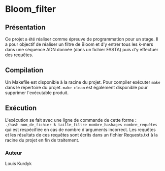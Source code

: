 # Bloom_filter

## Présentation

Ce projet a été réaliser comme épreuve de programmation pour un stage.
Il a pour objectif de réaliser un filtre de Bloom et d'y entrer tous les k-mers dans une séquence ADN donnée (dans un fichier FASTA) puis d'y effectuer des requêtes.

## Compilation

Un Makefile est disponible à la racine du projet. Pour compiler exécuter `make` dans le répertoire du projet.
`make clean` est également disponible pour supprimer l'exécutable produit.

## Exécution 

L'exécution se fait avec une ligne de commande de cette forme : <br> `./hash nom_de_fichier k taille_filtre nombre_hashages nombre_requêtes` <br>
qui est respécifiée en cas de nombre d'arguments incorrect.
Les requêtes et les résultats de ces requêtes sont écrits dans un fichier Requests.txt à la racine du projet en fin de traitement.

### Auteur 

Louis Kurdyk
